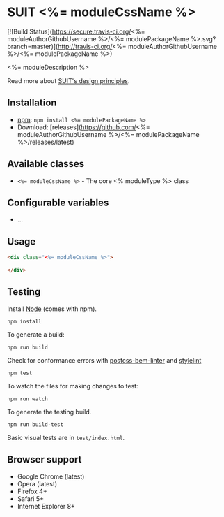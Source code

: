 # SUIT <%= moduleCssName %>

[![Build Status](https://secure.travis-ci.org/<%= moduleAuthorGithubUsername %>/<%= modulePackageName %>.svg?branch=master)](http://travis-ci.org/<%= moduleAuthorGithubUsername %>/<%= modulePackageName %>)

<%= moduleDescription %>

Read more about [SUIT's design principles](https://github.com/suitcss/suit/).

## Installation

* [npm](https://npmjs.org/): `npm install <%= modulePackageName %>`
* Download: [releases](https://github.com/<%= moduleAuthorGithubUsername %>/<%= modulePackageName %>/releases/latest)

## Available classes

* `<%= moduleCssName %>` - The core <% moduleType %> class

## Configurable variables

* ...

## Usage

```html
<div class="<%= moduleCssName %>">

</div>
```

## Testing

Install [Node](http://nodejs.org) (comes with npm).

```
npm install
```

To generate a build:

```
npm run build
```

Check for conformance errors with [postcss-bem-linter](https://github.com/postcss/postcss-bem-linter) and [stylelint](http://stylelint.io/)

```
npm test
```

To watch the files for making changes to test:

```
npm run watch
```

To generate the testing build.

```
npm run build-test
```

Basic visual tests are in `test/index.html`.

## Browser support

* Google Chrome (latest)
* Opera (latest)
* Firefox 4+
* Safari 5+
* Internet Explorer 8+
